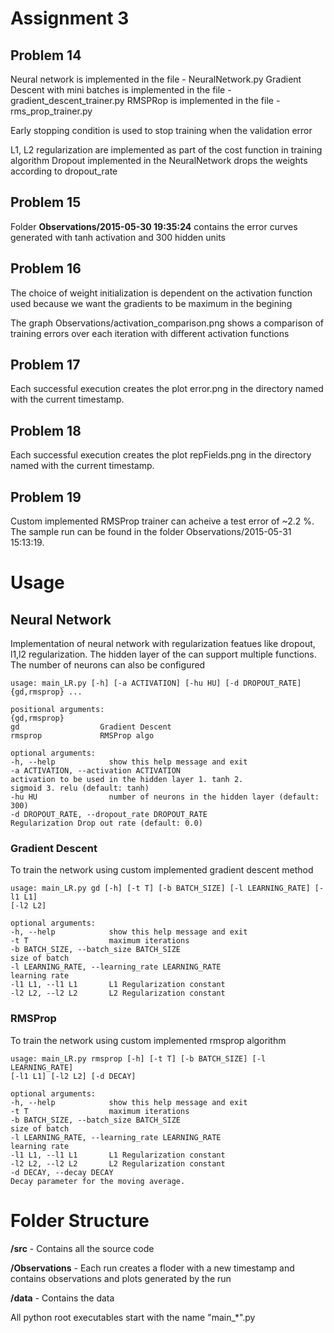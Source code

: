 Assignment 3
=============

Problem 14
-----------
Neural network is implemented in the file - NeuralNetwork.py
Gradient Descent with mini batches is implemented in the file - gradient_descent_trainer.py
RMSPRop is implemented in the file - rms_prop_trainer.py

Early stopping condition is used to stop training when the validation error 

L1, L2 regularization are implemented as part of the cost function in training algorithm
Dropout implemented in the NeuralNetwork drops the weights according to dropout_rate

Problem 15
-----------
Folder __Observations/2015-05-30 19:35:24__ contains the error curves generated with tanh activation and 300 hidden units


Problem 16
----------
The choice of weight initialization is dependent on the activation function used because we want the gradients to be maximum in the begining

The graph Observations/activation_comparison.png shows a comparison of training errors over each iteration with different activation functions

Problem 17
----------
Each successful execution creates the plot error.png in the directory named with the current timestamp.

Problem 18
-----------

Each successful execution creates the plot repFields.png in the directory named with the current timestamp.

Problem 19
-----------
Custom implemented RMSProp trainer can acheive a test error of ~2.2 %. The sample run can be found in the folder Observations/2015-05-31 15:13:19. 


Usage
======

Neural Network
---------------
Implementation of neural network with regularization featues like dropout, l1,l2 regularization. The hidden layer of the can support multiple functions. The number of neurons can also be configured

```
usage: main_LR.py [-h] [-a ACTIVATION] [-hu HU] [-d DROPOUT_RATE]
{gd,rmsprop} ...

positional arguments:
{gd,rmsprop}
gd                  Gradient Descent
rmsprop             RMSProp algo

optional arguments:
-h, --help            show this help message and exit
-a ACTIVATION, --activation ACTIVATION
activation to be used in the hidden layer 1. tanh 2.
sigmoid 3. relu (default: tanh)
-hu HU                number of neurons in the hidden layer (default: 300)
-d DROPOUT_RATE, --dropout_rate DROPOUT_RATE
Regularization Drop out rate (default: 0.0)

```

### Gradient Descent

To train the network using custom implemented gradient descent method
```
usage: main_LR.py gd [-h] [-t T] [-b BATCH_SIZE] [-l LEARNING_RATE] [-l1 L1]
[-l2 L2]

optional arguments:
-h, --help            show this help message and exit
-t T                  maximum iterations
-b BATCH_SIZE, --batch_size BATCH_SIZE
size of batch
-l LEARNING_RATE, --learning_rate LEARNING_RATE
learning rate
-l1 L1, --l1 L1       L1 Regularization constant
-l2 L2, --l2 L2       L2 Regularization constant
```

### RMSProp

To train the network using custom implemented rmsprop algorithm

```
usage: main_LR.py rmsprop [-h] [-t T] [-b BATCH_SIZE] [-l LEARNING_RATE]
[-l1 L1] [-l2 L2] [-d DECAY]

optional arguments:
-h, --help            show this help message and exit
-t T                  maximum iterations
-b BATCH_SIZE, --batch_size BATCH_SIZE
size of batch
-l LEARNING_RATE, --learning_rate LEARNING_RATE
learning rate
-l1 L1, --l1 L1       L1 Regularization constant
-l2 L2, --l2 L2       L2 Regularization constant
-d DECAY, --decay DECAY
Decay parameter for the moving average.
```



Folder Structure
=================

__/src__             - Contains all the source code

__/Observations__ - Each run creates a floder with a new timestamp and contains observations and plots generated by the run

__/data__            - Contains the data

All python root executables start with the name "main_*".py

